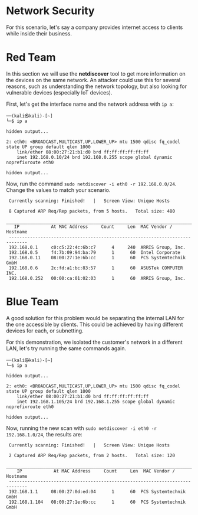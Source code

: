 # Network Security

For this scenario, let's say a company provides internet access to clients while inside their business. 

# Red Team
In this section we will use the **netdiscover** tool to get more information on the devices on the same network. An attacker could use this for several reasons, such as understanding the network topology, but also looking for vulnerable devices (especially IoT devices).


First, let's get the interface name and the network address with `ip a`:

```
──(kali㉿kali)-[~]
└─$ ip a

hidden output...

2: eth0: <BROADCAST,MULTICAST,UP,LOWER_UP> mtu 1500 qdisc fq_codel state UP group default qlen 1000
    link/ether 08:00:27:21:b1:d0 brd ff:ff:ff:ff:ff:ff
    inet 192.168.0.10/24 brd 192.168.0.255 scope global dynamic noprefixroute eth0

hidden output...
```

Now, run the command `sudo netdiscover -i eth0 -r 192.168.0.0/24`. Change the values to match your scenario.

```
 Currently scanning: Finished!   |   Screen View: Unique Hosts              
                                                                    
 8 Captured ARP Req/Rep packets, from 5 hosts.   Total size: 480            
 _____________________________________________________________________________
   IP            At MAC Address     Count     Len  MAC Vendor / Hostname      
 -----------------------------------------------------------------------------
 192.168.0.1     c0:c5:22:4c:6b:c7      4     240  ARRIS Group, Inc.        
 192.168.0.5     f4:7b:09:94:ba:79      1      60  Intel Corporate          
 192.168.0.11    08:00:27:1e:6b:cc      1      60  PCS Systemtechnik GmbH   
 192.168.0.6     2c:fd:a1:bc:83:57      1      60  ASUSTek COMPUTER INC.    
 192.168.0.252   00:00:ca:01:02:03      1      60  ARRIS Group, Inc.   
```


# Blue Team
A good solution for this problem would be separating the internal LAN for the one accessible by clients. This could be achieved by having different devices for each, or subnetting.

For this demonstration, we isolated the customer's network in a different LAN, let's try running the same commands again.

```
──(kali㉿kali)-[~]
└─$ ip a        

hidden output...

2: eth0: <BROADCAST,MULTICAST,UP,LOWER_UP> mtu 1500 qdisc fq_codel state UP group default qlen 1000
    link/ether 08:00:27:21:b1:d0 brd ff:ff:ff:ff:ff:ff
    inet 192.168.1.105/24 brd 192.168.1.255 scope global dynamic noprefixroute eth0

hidden output...
```

Now, running the new scan with `sudo netdiscover -i eth0 -r 192.168.1.0/24`, the results are:

```
 Currently scanning: Finished!   |   Screen View: Unique Hosts                                     

 2 Captured ARP Req/Rep packets, from 2 hosts.   Total size: 120                                   
 _____________________________________________________________________________
    IP            At MAC Address     Count     Len  MAC Vendor / Hostname      
 -----------------------------------------------------------------------------
 192.168.1.1     08:00:27:0d:ed:04      1      60  PCS Systemtechnik GmbH                          
 192.168.1.104   08:00:27:1e:6b:cc      1      60  PCS Systemtechnik GmbH    
```